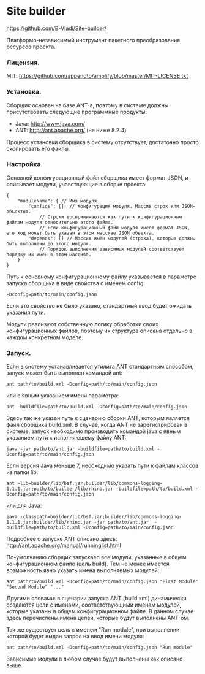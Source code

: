 # Site builder #
https://github.com/B-Vladi/Site-builder/

Платформо-независимый инструмент пакетного преобразования ресурсов проекта.

### Лицензия.
MIT: https://github.com/appendto/amplify/blob/master/MIT-LICENSE.txt

### Установка.
Сборщик основан на базе ANT-а, поэтому в системе должны присутствовать следующие программные продукты:

* Java: http://www.java.com/
* ANT: http://ant.apache.org/ (не ниже 8.2.4)

Процесс установки сборщика в систему отсутствует, достаточно просто скопировать его файлы.

### Настройка.
Основной конфигурационный файл сборщика имеет формат JSON, и описывает модули, учавствующие в сборке проекта:

	{
		"moduleName": { // Имя модуля
			"configs": [], // Конфигурация модуля. Массив строк или JSON-объектов.
				// Строки воспринимаются как пути к конфигурационным файлам модуля относительно этого файла.
				// Если конфигурационный файл модуля имеет формат JSON, его код может быть указан в этом массиве JSON объекта.
			"depends": [] // Массив имён модулей (строка), которые должны быть выполнены до этого модуля.
				// Порядок выполнения зависимых модулей соответствует порядку их имён в этом массиве.
		}
	}

Путь к основному конфигурационному файлу указывается в параметре запуска сборщика в виде свойства с именем config:

	-Dconfig=path/to/main/config.json

Если это свойство не было указано, стандартный ввод будет ожидать указания пути.

Модули реализуют собственную логику обработки своих конфигурационных файлов, поэтому их структура описана отдельно в каждом конкретном моделе.

### Запуск.
Если в систему устанавливается утилита ANT стандартным способом, запуск может быть выполнен командой ant:

	ant path/to/build.xml -Dconfig=path/to/main/config.json

или с явным указанием имени параметра:

	ant -buildfile=path/to/build.xml -Dconfig=path/to/main/config.json

Здесь так же указан путь к сценарию сборки ANT, которым является файл сборщика build.xml.
В случае, когда ANT не зарегистрирован в системе, запуск необходимо производить командой java с явным указанием пути к исполняющему файлу ANT:

	java -jar path/to/ant.jar -buildfile=path/to/build.xml -Dconfig=path/to/main/config.json

Если версия Java меньше 7, необходимо указать пути к файлам классов из папки lib:

	ant -lib=builder/lib/bsf.jar;builder/lib/commons-logging-1.1.1.jar;path/to/builder/lib/rhino.jar -buildfile=path/to/build.xml -Dconfig=path/to/main/config.json

или для Java:

	java -classpath=builder/lib/bsf.jar;builder/lib/commons-logging-1.1.1.jar;builder/lib/rhino.jar -jar path/to/ant.jar  -buildfile=path/to/build.xml -Dconfig=path/to/main/config.json

Подробнее о запуске ANT описано здесь: http://ant.apache.org/manual/runninglist.html

По-умолчанию сборщик запускаеп все модули, указанные в общем конфигурационном файле (цель build). Тем не менее имеется возможность явно указать имена выполняемых модулей:

	ant path/to/build.xml -Dconfig=path/to/main/config.json "First Module" "Second Module" "..."

Другими словами: в сценарии запуска ANT (build.xml) динамически создаются цели с именами, соответствующими именам модулей, которые указаны в общем конфигурационном файле. В данном случае здесь перечислены имена целей, которые будут выполнены ANT-ом.

Так же существует цель с именем "Run module", при выполнении которой будет выдан запрос на ввод имени модуля:

	ant path/to/build.xml -Dconfig=path/to/main/config.json "Run module"

Зависимые модули в любом случае будут выполнены как описано выше.